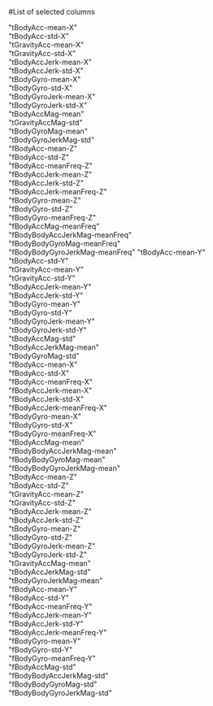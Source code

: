 #List of selected columns

"tBodyAcc-mean-X"               
"tBodyAcc-std-X"                
"tGravityAcc-mean-X"            
"tGravityAcc-std-X"             
"tBodyAccJerk-mean-X"           
"tBodyAccJerk-std-X"            
"tBodyGyro-mean-X"              
"tBodyGyro-std-X"               
"tBodyGyroJerk-mean-X"          
"tBodyGyroJerk-std-X"           
"tBodyAccMag-mean"              
"tGravityAccMag-std"            
"tBodyGyroMag-mean"             
"tBodyGyroJerkMag-std"          
"fBodyAcc-mean-Z"               
"fBodyAcc-std-Z"                
"fBodyAcc-meanFreq-Z"           
"fBodyAccJerk-mean-Z"           
"fBodyAccJerk-std-Z"            
"fBodyAccJerk-meanFreq-Z"       
"fBodyGyro-mean-Z"              
"fBodyGyro-std-Z"               
"fBodyGyro-meanFreq-Z"          
"fBodyAccMag-meanFreq"          
"fBodyBodyAccJerkMag-meanFreq"  
"fBodyBodyGyroMag-meanFreq"     
"fBodyBodyGyroJerkMag-meanFreq"
"tBodyAcc-mean-Y"                   
"tBodyAcc-std-Y"                    
"tGravityAcc-mean-Y"                
"tGravityAcc-std-Y"                 
"tBodyAccJerk-mean-Y"               
"tBodyAccJerk-std-Y"                
"tBodyGyro-mean-Y"                  
"tBodyGyro-std-Y"                   
"tBodyGyroJerk-mean-Y"              
"tBodyGyroJerk-std-Y"               
"tBodyAccMag-std"                   
"tBodyAccJerkMag-mean"              
"tBodyGyroMag-std"                  
"fBodyAcc-mean-X"                   
"fBodyAcc-std-X"                    
"fBodyAcc-meanFreq-X"               
"fBodyAccJerk-mean-X"               
"fBodyAccJerk-std-X"                
"fBodyAccJerk-meanFreq-X"           
"fBodyGyro-mean-X"                  
"fBodyGyro-std-X"                   
"fBodyGyro-meanFreq-X"              
"fBodyAccMag-mean"                  
"fBodyBodyAccJerkMag-mean"          
"fBodyBodyGyroMag-mean"             
"fBodyBodyGyroJerkMag-mean"     
"tBodyAcc-mean-Z"          
"tBodyAcc-std-Z"           
"tGravityAcc-mean-Z"       
"tGravityAcc-std-Z"        
"tBodyAccJerk-mean-Z"      
"tBodyAccJerk-std-Z"       
"tBodyGyro-mean-Z"         
"tBodyGyro-std-Z"          
"tBodyGyroJerk-mean-Z"     
"tBodyGyroJerk-std-Z"      
"tGravityAccMag-mean"      
"tBodyAccJerkMag-std"      
"tBodyGyroJerkMag-mean"    
"fBodyAcc-mean-Y"          
"fBodyAcc-std-Y"           
"fBodyAcc-meanFreq-Y"      
"fBodyAccJerk-mean-Y"      
"fBodyAccJerk-std-Y"       
"fBodyAccJerk-meanFreq-Y"  
"fBodyGyro-mean-Y"         
"fBodyGyro-std-Y"          
"fBodyGyro-meanFreq-Y"     
"fBodyAccMag-std"          
"fBodyBodyAccJerkMag-std"  
"fBodyBodyGyroMag-std"     
"fBodyBodyGyroJerkMag-std"     